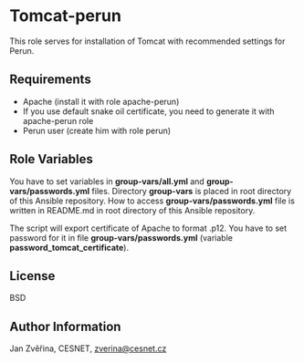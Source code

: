 Tomcat-perun
========

This role serves for installation of Tomcat with recommended settings for Perun.


Requirements
------------

- Apache (install it with role apache-perun)
- If you use default snake oil certificate, you need to generate it with apache-perun role
- Perun user (create him with role perun)


Role Variables
--------------

You have to set variables in **group-vars/all.yml** and **group-vars/passwords.yml** files. Directory **group-vars** is placed in root directory of this Ansible repository. How to access **group-vars/passwords.yml** file is written in README.md in root directory of this Ansible repository.

The script will export certificate of Apache to format .p12. You have to set password for it in file **group-vars/passwords.yml** (variable **password_tomcat_certificate**).


License
-------

BSD


Author Information
------------------

Jan Zvěřina, CESNET, zverina@cesnet.cz
